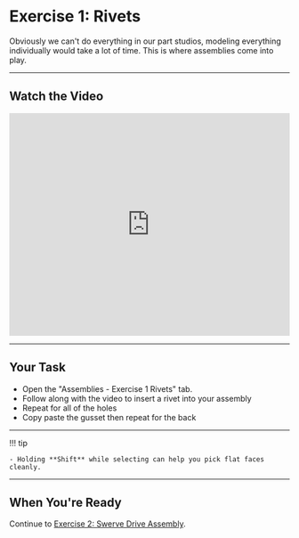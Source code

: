 # Exercise 1: Rivets

Obviously we can't do everything in our part studios, modeling everything individually would take a lot of time. This is where assemblies come into play. 

---

## Watch the Video

<iframe width="100%" height="400" src="https://www.youtube.com/embed/QcmTGa7JZ6E" frameborder="0" allowfullscreen></iframe>

---

## Your Task

- Open the "Assemblies - Exercise 1 Rivets" tab.
- Follow along with the video to insert a rivet into your assembly
- Repeat for all of the holes
- Copy paste the gusset then repeat for the back

---

!!! tip

    - Holding **Shift** while selecting can help you pick flat faces cleanly.

---

## When You're Ready

Continue to [Exercise 2: Swerve Drive Assembly](section3-exercise2.md).
